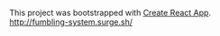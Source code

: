 This project was bootstrapped with [Create React App](https://github.com/facebook/create-react-app).  
http://fumbling-system.surge.sh/

